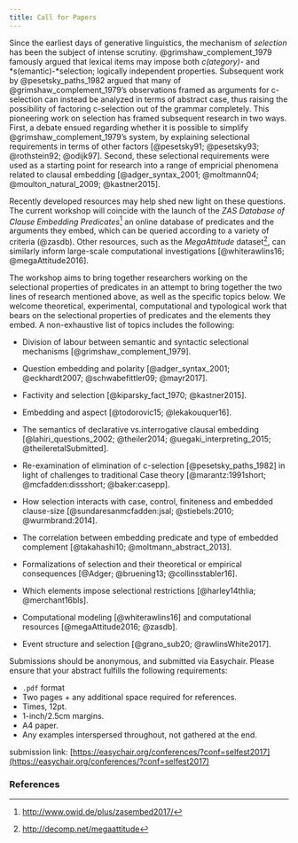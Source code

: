 ```yaml
---
title: Call for Papers
---
```



Since the earliest days of generative linguistics, the mechanism of
*selection* has been the subject of intense scrutiny.
@grimshaw_complement_1979 famously argued that lexical items may impose
both *c(ategory)*- and *s(emantic)-*selection; logically independent
properties. Subsequent work by @pesetsky_paths_1982 argued that many of
@grimshaw_complement_1979’s observations framed as arguments for
c-selection can instead be analyzed in terms of abstract case, thus
raising the possibility of factoring c-selection out of the grammar
completely. This pioneering work on selection has framed subsequent
research in two ways. First, a debate ensued regarding whether it is
possible to simplify @grimshaw_complement_1979’s system, by explaining
selectional requirements in terms of other factors
[@pesetsky91; @pesetsky93; @rothstein92; @odijk97]. Second, these
selectional requirements were used as a starting point for research into
a range of empricial phenomena related to clausal embedding
[@adger_syntax_2001; @moltmann04; @moulton_natural_2009; @kastner2015].

Recently developed resources may help shed new light on these questions.
The current workshop will coincide with the launch of the *ZAS Database
of Clause Embedding Predicates*[^1] an online database of predicates and
the arguments they embed, which can be queried according to a variety of
criteria (@zasdb). Other resources, such as the *MegaAttitude*
dataset[^2], can similarly inform large-scale computational
investigations [@whiterawlins16; @megaAttitude2016].

The workshop aims to bring together researchers working on the
selectional properties of predicates in an attempt to bring together the
two lines of research mentioned above, as well as the specific topics
below. We welcome theoretical, experimental, computational and
typological work that bears on the selectional properties of predicates
and the elements they embed. A non-exhaustive list of topics includes
the following:

-   Division of labour between semantic and syntactic selectional
    mechanisms [@grimshaw_complement_1979].
    
-   Question embedding and polarity
    [@adger_syntax_2001; @eckhardt2007; @schwabefittler09; @mayr2017].
    
-   Factivity and selection [@kiparsky_fact_1970; @kastner2015].

-   Embedding and aspect [@todorovic15; @lekakouquer16].

-   The semantics of declarative vs.interrogative clausal embedding
    [@lahiri_questions_2002; @theiler2014; @uegaki_interpreting_2015; @theileretalSubmitted].

-   Re-examination of elimination of c-selection [@pesetsky_paths_1982] in light of challenges to traditional
    Case theory
    [@marantz:1991short; @mcfadden:dissshort; @baker:casepp].

-   How selection interacts with case, control, finiteness and embedded
    clause-size
    [@sundaresanmcfadden:jsal; @stiebels:2010; @wurmbrand:2014].

-   The correlation between embedding predicate and type of embedded
    complement [@takahashi10; @moltmann_abstract_2013].

-   Formalizations of selection and their theoretical or empirical
    consequences [@Adger; @bruening13; @collinsstabler16].

-   Which elements impose selectional restrictions
    [@harley14thlia; @merchant16bls].

-   Computational modeling [@whiterawlins16] and computational resources
    [@megaAttitude2016; @zasdb].

-   Event structure and selection [@grano_sub20; @rawlinsWhite2017].

Submissions should be anonymous, and submitted via Easychair. Please ensure that your abstract fulfills the following requirements:

- `.pdf` format
- Two pages + any additional space required for references.
- Times, 12pt.
- 1-inch/2.5cm margins.
- A4 paper.
- Any examples interspersed throughout, not gathered at the end.

submission link: [https://easychair.org/conferences/?conf=selfest2017](https://easychair.org/conferences/?conf=selfest2017)

### References

[^1]: <http://www.owid.de/plus/zasembed2017/>

[^2]: <http://decomp.net/megaattitude>
